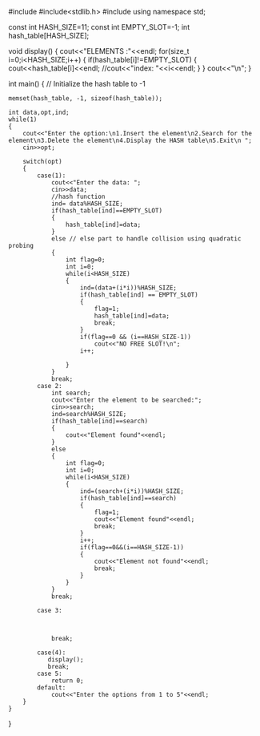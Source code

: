 #include<iostream>
#include<stdlib.h>
#include<cstring>
using namespace std;


const int HASH_SIZE=11;
const int EMPTY_SLOT=-1;
int hash_table[HASH_SIZE];



void display()
{
    cout<<"ELEMENTS :"<<endl;
    for(size_t i=0;i<HASH_SIZE;i++)
    {
        if(hash_table[i]!=EMPTY_SLOT)
        {
            cout<<hash_table[i]<<endl;
            //cout<<"index: "<<i<<endl;
        }
    }
    cout<<"\n";
}


int main()
{
    // Initialize the hash table to -1

    memset(hash_table, -1, sizeof(hash_table));

    int data,opt,ind;
    while(1)
    {
        cout<<"Enter the option:\n1.Insert the element\n2.Search for the element\n3.Delete the element\n4.Display the HASH table\n5.Exit\n ";
        cin>>opt;

        switch(opt)
        {
            case(1):
                cout<<"Enter the data: ";
                cin>>data;
                //hash function
                ind= data%HASH_SIZE;
                if(hash_table[ind]==EMPTY_SLOT)
                {
                    hash_table[ind]=data;
                }
                else // else part to handle collision using quadratic probing
                {
                    int flag=0;
                    int i=0;
                    while(i<HASH_SIZE)
                    {
                        ind=(data+(i*i))%HASH_SIZE;
                        if(hash_table[ind] == EMPTY_SLOT)
                        {
                            flag=1;
                            hash_table[ind]=data;
                            break;
                        }
                        if(flag==0 && (i==HASH_SIZE-1))
                            cout<<"NO FREE SLOT!\n";
                        i++;

                    }
                }
                break;
            case 2:
                int search;
                cout<<"Enter the element to be searched:";
                cin>>search;
                ind=search%HASH_SIZE;
                if(hash_table[ind]==search)
                {
                    cout<<"Element found"<<endl;
                }
                else
                {
                    int flag=0;
                    int i=0;
                    while(i<HASH_SIZE)
                    {
                        ind=(search+(i*i))%HASH_SIZE;
                        if(hash_table[ind]==search)
                        {
                            flag=1;
                            cout<<"Element found"<<endl;
                            break;
                        }
                        i++;
                        if(flag==0&&(i==HASH_SIZE-1))
                        {
                            cout<<"Element not found"<<endl;
                            break;
                        }
                    }
                }
                break;

            case 3:



                break;

            case(4):
               display();
               break;
            case 5:
                return 0;
            default:
                cout<<"Enter the options from 1 to 5"<<endl;
        }
    }
}
